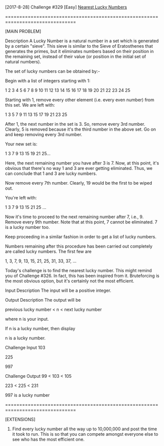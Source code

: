 [2017-8-28] Challenge #329 [Easy] [Nearest Lucky Numbers](https://www.reddit.com/r/dailyprogrammer/comments/6wjscp/2017828_challenge_329_easy_nearest_lucky_numbers/)

===============================================================================

[MAIN PROBLEM]


Description
A Lucky Number is a natural number in a set which is generated by a certain "sieve". This sieve is similar to the Sieve of Eratosthenes that generates the primes, but it eliminates numbers based on their position in the remaining set, instead of their value (or position in the initial set of natural numbers).

The set of lucky numbers can be obtained by:-

Begin with a list of integers starting with 1:

1 2 3 4 5 6 7 8 9 10 11 12 13 14 15 16 17 18 19 20 21 22 23 24 25

Starting with 1, remove every other element (i.e. every even number) from this set. We are left with:

1 3 5 7 9 11 13 15 17 19 21 23 25

After 1, the next number in the set is 3. So, remove every 3rd number. Clearly, 5 is removed because it's the third number in the above set. Go on and keep removing every 3rd number.

Your new set is:

1 3 7 9 13 15 19 21 25...

Here, the next remaining number you have after 3 is 7. Now, at this point, it's obvious that there's no way 1 and 3 are ever getting eliminated. Thus, we can conclude that 1 and 3 are lucky numbers.

Now remove every 7th number. Clearly, 19 would be the first to be wiped out.

You're left with:

1 3 7 9 13 15 21 25 ...

Now it's time to proceed to the next remaining number after 7, i.e., 9. Remove every 9th number. Note that at this point, 7 cannot be eliminated. 7 is a lucky number too.

Keep proceeding in a similar fashion in order to get a list of lucky numbers.

Numbers remaining after this procedure has been carried out completely are called lucky numbers. The first few are

1, 3, 7, 9, 13, 15, 21, 25, 31, 33, 37, ...

Today's challenge is to find the nearest lucky number. This might remind you of Challenge #326. In fact, this has been inspired from it. Bruteforcing is the most obvious option, but it's certainly not the most efficient.

Input Description
The input will be a positive integer.

Output Description
The output will be

previous lucky number < n < next lucky number

where n is your input.

If n is a lucky number, then display

n is a lucky number.

Challenge Input
103

225

997

Challenge Output
99 < 103 < 105

223 < 225 < 231

997 is a lucky number


===============================================================================

[EXTENSIONS]

1)
	Find every lucky number all the way up to 10,000,000 and post the time it took to run. This is so that you can compete amongst everyone else to see who has the most efficient one.